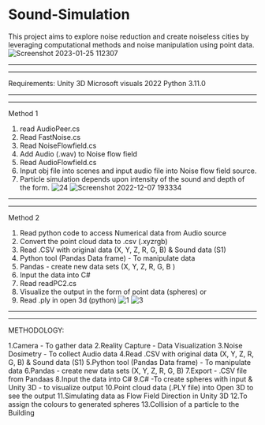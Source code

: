 # Sound-Simulation
This project aims to explore noise reduction and create noiseless cities by leveraging computational methods and noise manipulation using point data.
![Screenshot 2023-01-25 112307](https://user-images.githubusercontent.com/126347533/221386471-45fb9839-561c-41a4-b70a-0fce6072aa49.jpg)
_____________________
---------------------
Requirements:
Unity 3D 
Microsoft visuals 2022
Python 3.11.0

______________________
----------------------
Method  1
1.	read AudioPeer.cs
2.	Read FastNoise.cs
3.	Read NoiseFlowfield.cs
4.	Add Audio (.wav) to Noise flow field
5.	Read AudioFlowfield.cs
6.	Input obj file into scenes and input audio file into Noise flow field source.
7.	Particle simulation depends upon intensity of the sound and depth of the form.
![24](https://user-images.githubusercontent.com/126347533/221386518-f0f80e57-69ec-4907-9dda-0797564e3c74.jpg)
![Screenshot 2022-12-07 193334](https://user-images.githubusercontent.com/126347533/221386554-961ac248-adc3-4193-8996-b5fba7c7bfac.jpg)

_____________________
---------------------
Method 2
1.	Read python code to access Numerical data from Audio source
2.	Convert the point cloud data to .csv (.xyzrgb)
3.	Read .CSV with original data (X, Y, Z, R, G, B) & Sound data (S1)
4.	Python tool (Pandas Data frame) - To manipulate data
5.	Pandas - create new data sets (X, Y, Z, R, G, B )
6.	Input the data into C# 
7.	Read readPC2.cs
8.	Visualize the output in the form of point data (spheres) 
or
9.	Read .ply in open 3d (python)
![1](https://user-images.githubusercontent.com/126347533/221386583-691e6e34-c6c4-42c5-acc1-b70bdb1c2eaa.jpg)
![3](https://user-images.githubusercontent.com/126347533/221386586-24d2466f-089b-4e5d-a44e-e46f977a03e6.jpg)

__________________________
--------------------------
METHODOLOGY:

1.Camera - To gather data
2.Reality Capture - Data Visualization
3.Noise Dosimetry - To collect Audio data
4.Read .CSV with original data (X, Y, Z, R, G, B) & Sound data (S1)
5.Python tool (Pandas Data frame) - To manipulate data
6.Pandas - create new data sets (X, Y, Z, R, G, B) 
7.Export - .CSV file from Pandaas
8.Input the data into C# 
9.C# -To create spheres with input & Unity 3D - to visualize output 
10.Point cloud data (.PLY file)  into Open 3D to see the output
11.Simulating data as Flow Field Direction in Unity 3D
12.To assign the colours to generated spheres
13.Collision of a particle to the Building 



